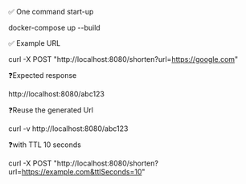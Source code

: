 ✅ One command start-up 

docker-compose up --build

✅ Example URL

curl -X POST "http://localhost:8080/shorten?url=https://google.com"

❓Expected response

http://localhost:8080/abc123

❓Reuse the generated Url

curl -v http://localhost:8080/abc123

❓with TTL 10 seconds 

curl -X POST "http://localhost:8080/shorten?url=https://example.com&ttlSeconds=10"
